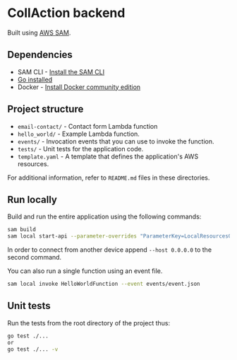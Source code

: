 # CollAction backend
Built using [AWS SAM](https://github.com/aws/serverless-application-model).

## Dependencies
* SAM CLI - [Install the SAM CLI](https://docs.aws.amazon.com/serverless-application-model/latest/developerguide/serverless-sam-cli-install.html)
* [Go installed](https://golang.org/doc/install)
* Docker - [Install Docker community edition](https://hub.docker.com/search/?type=edition&offering=community)

## Project structure
- `email-contact/` - Contact form Lambda function
- `hello_world/` - Example Lambda function.
- `events/` - Invocation events that you can use to invoke the function.
- `tests/` - Unit tests for the application code. 
- `template.yaml` - A template that defines the application's AWS resources.

For additional information, refer to `README.md` files in these directories.

## Run locally
Build and run the entire application using the following commands:
```bash
sam build
sam local start-api --parameter-overrides "ParameterKey=LocalResourcesOnly,ParameterValue=true"
```
In order to connect from another device append `--host 0.0.0.0` to the second command.

You can also run a single function using an event file.
```bash
sam local invoke HelloWorldFunction --event events/event.json
```

## Unit tests
Run the tests from the root directory of the project thus:
```bash
go test ./...
or
go test ./... -v
```

